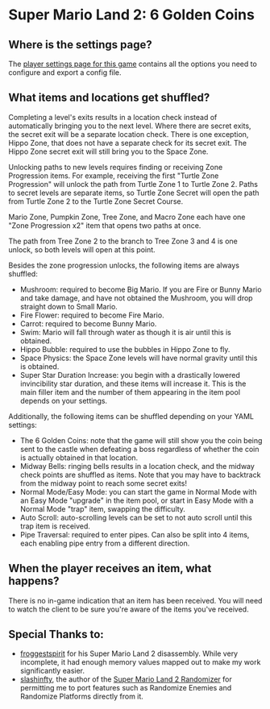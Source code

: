# Super Mario Land 2: 6 Golden Coins

## Where is the settings page?

The [player settings page for this game](../player-settings) contains all the options you need to configure and export a
config file.

## What items and locations get shuffled?

Completing a level's exits results in a location check instead of automatically bringing you to the next level.
Where there are secret exits, the secret exit will be a separate location check. There is one exception, Hippo Zone,
that does not have a separate check for its secret exit. The Hippo Zone secret exit will still bring you to the Space
Zone.

Unlocking paths to new levels requires finding or receiving Zone Progression items. For example, receiving the first
"Turtle Zone Progression" will unlock the path from Turtle Zone 1 to Turtle Zone 2. Paths to secret levels are separate
items, so Turtle Zone Secret will open the path from Turtle Zone 2 to the Turtle Zone Secret Course.

Mario Zone, Pumpkin Zone, Tree Zone, and Macro Zone each have one "Zone Progression x2" item that opens two paths at
once.

The path from Tree Zone 2 to the branch to Tree Zone 3 and 4 is one unlock, so both levels will open at this point.

Besides the zone progression unlocks, the following items are always shuffled:
- Mushroom: required to become Big Mario. If you are Fire or Bunny Mario and take damage, and have not obtained the
Mushroom, you will drop straight down to Small Mario.
- Fire Flower: required to become Fire Mario.
- Carrot: required to become Bunny Mario.
- Swim: Mario will fall through water as though it is air until this is obtained.
- Hippo Bubble: required to use the bubbles in Hippo Zone to fly.
- Space Physics: the Space Zone levels will have normal gravity until this is obtained.
- Super Star Duration Increase: you begin with a drastically lowered invincibility star duration, and these items will
increase it. This is the main filler item and the number of them appearing in the item pool depends on your settings.

Additionally, the following items can be shuffled depending on your YAML settings:
- The 6 Golden Coins: note that the game will still show you the coin being sent to the castle when defeating a boss
regardless of whether the coin is actually obtained in that location.
- Midway Bells: ringing bells results in a location check, and the midway check points are shuffled as items.
Note that you may have to backtrack from the midway point to reach some secret exits!
- Normal Mode/Easy Mode: you can start the game in Normal Mode with an Easy Mode "upgrade" in the item pool, or start in
Easy Mode with a Normal Mode "trap" item, swapping the difficulty.
- Auto Scroll: auto-scrolling levels can be set to not auto scroll until this trap item is received.
- Pipe Traversal: required to enter pipes. Can also be split into 4 items, each enabling pipe entry from a different
direction.


## When the player receives an item, what happens?

There is no in-game indication that an item has been received. You will need to watch the client to be sure you're aware
of the items you've received.

## Special Thanks to:

- [froggestspirit](https://github.com/froggestspirit) for his Super Mario Land 2 disassembly. While very incomplete, it
had enough memory values mapped out to make my work significantly easier.
- [slashinfty](https://github.com/slashinfty), the author of the
[Super Mario Land 2 Randomizer](https://sml2r.download/) for permitting me to port features such as Randomize Enemies
and Randomize Platforms directly from it.